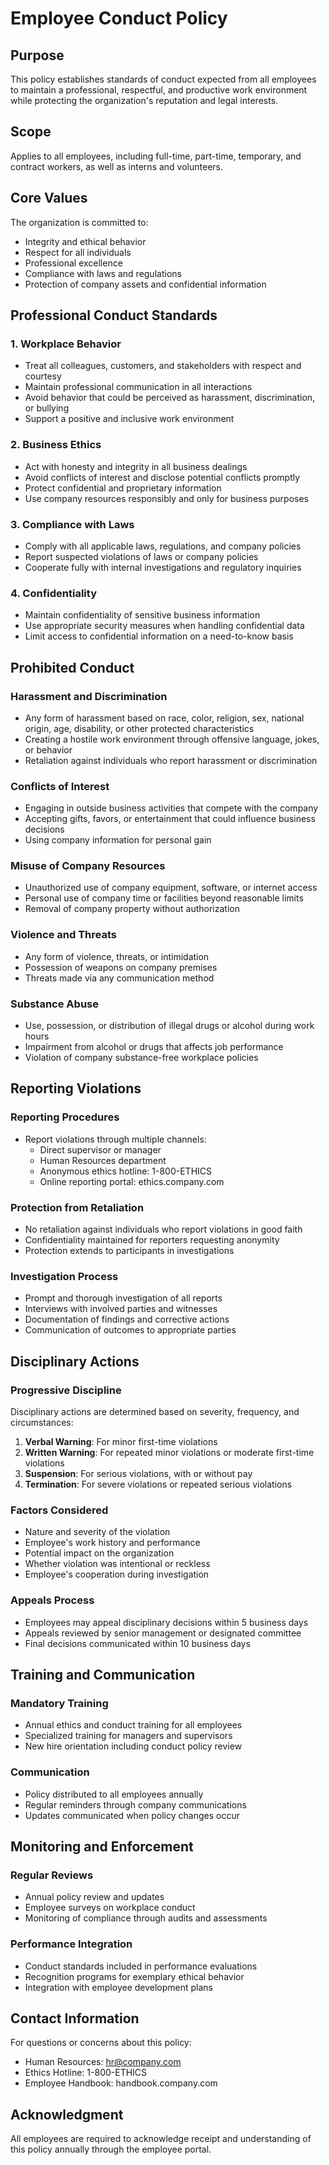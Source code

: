 # Employee Conduct Policy

## Purpose
This policy establishes standards of conduct expected from all employees to maintain a professional, respectful, and productive work environment while protecting the organization's reputation and legal interests.

## Scope
Applies to all employees, including full-time, part-time, temporary, and contract workers, as well as interns and volunteers.

## Core Values
The organization is committed to:
- Integrity and ethical behavior
- Respect for all individuals
- Professional excellence
- Compliance with laws and regulations
- Protection of company assets and confidential information

## Professional Conduct Standards

### 1. Workplace Behavior
- Treat all colleagues, customers, and stakeholders with respect and courtesy
- Maintain professional communication in all interactions
- Avoid behavior that could be perceived as harassment, discrimination, or bullying
- Support a positive and inclusive work environment

### 2. Business Ethics
- Act with honesty and integrity in all business dealings
- Avoid conflicts of interest and disclose potential conflicts promptly
- Protect confidential and proprietary information
- Use company resources responsibly and only for business purposes

### 3. Compliance with Laws
- Comply with all applicable laws, regulations, and company policies
- Report suspected violations of laws or company policies
- Cooperate fully with internal investigations and regulatory inquiries

### 4. Confidentiality
- Maintain confidentiality of sensitive business information
- Use appropriate security measures when handling confidential data
- Limit access to confidential information on a need-to-know basis

## Prohibited Conduct

### Harassment and Discrimination
- Any form of harassment based on race, color, religion, sex, national origin, age, disability, or other protected characteristics
- Creating a hostile work environment through offensive language, jokes, or behavior
- Retaliation against individuals who report harassment or discrimination

### Conflicts of Interest
- Engaging in outside business activities that compete with the company
- Accepting gifts, favors, or entertainment that could influence business decisions
- Using company information for personal gain

### Misuse of Company Resources
- Unauthorized use of company equipment, software, or internet access
- Personal use of company time or facilities beyond reasonable limits
- Removal of company property without authorization

### Violence and Threats
- Any form of violence, threats, or intimidation
- Possession of weapons on company premises
- Threats made via any communication method

### Substance Abuse
- Use, possession, or distribution of illegal drugs or alcohol during work hours
- Impairment from alcohol or drugs that affects job performance
- Violation of company substance-free workplace policies

## Reporting Violations

### Reporting Procedures
- Report violations through multiple channels:
  - Direct supervisor or manager
  - Human Resources department
  - Anonymous ethics hotline: 1-800-ETHICS
  - Online reporting portal: ethics.company.com

### Protection from Retaliation
- No retaliation against individuals who report violations in good faith
- Confidentiality maintained for reporters requesting anonymity
- Protection extends to participants in investigations

### Investigation Process
- Prompt and thorough investigation of all reports
- Interviews with involved parties and witnesses
- Documentation of findings and corrective actions
- Communication of outcomes to appropriate parties

## Disciplinary Actions

### Progressive Discipline
Disciplinary actions are determined based on severity, frequency, and circumstances:

1. **Verbal Warning**: For minor first-time violations
2. **Written Warning**: For repeated minor violations or moderate first-time violations
3. **Suspension**: For serious violations, with or without pay
4. **Termination**: For severe violations or repeated serious violations

### Factors Considered
- Nature and severity of the violation
- Employee's work history and performance
- Potential impact on the organization
- Whether violation was intentional or reckless
- Employee's cooperation during investigation

### Appeals Process
- Employees may appeal disciplinary decisions within 5 business days
- Appeals reviewed by senior management or designated committee
- Final decisions communicated within 10 business days

## Training and Communication

### Mandatory Training
- Annual ethics and conduct training for all employees
- Specialized training for managers and supervisors
- New hire orientation including conduct policy review

### Communication
- Policy distributed to all employees annually
- Regular reminders through company communications
- Updates communicated when policy changes occur

## Monitoring and Enforcement

### Regular Reviews
- Annual policy review and updates
- Employee surveys on workplace conduct
- Monitoring of compliance through audits and assessments

### Performance Integration
- Conduct standards included in performance evaluations
- Recognition programs for exemplary ethical behavior
- Integration with employee development plans

## Contact Information
For questions or concerns about this policy:
- Human Resources: hr@company.com
- Ethics Hotline: 1-800-ETHICS
- Employee Handbook: handbook.company.com

## Acknowledgment
All employees are required to acknowledge receipt and understanding of this policy annually through the employee portal.

